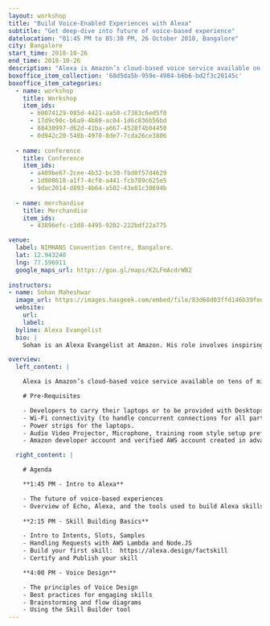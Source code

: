 ```yaml
---
layout: workshop
title: "Build Voice-Enabled Experiences with Alexa"
subtitle: "Get deep-dive into future of voice-based experience"
datelocation: "01:45 PM to 05:30 PM, 26 October 2018, Bangalore"
city: Bangalore
start_time: 2018-10-26
end_time: 2018-10-26
description: "Alexa is Amazon’s cloud-based voice service available on tens of millions of devices from Amazon and third-party device manufacturers. With Alexa, you can build natural voice experiences that offer customers a more intuitive way to interact with the technology they use every day."
boxoffice_item_collection: '68d5da5b-959e-4984-b6b6-bd2f3c28145c'
boxoffice_item_categories:
  - name: workshop
    title: Workshop
    item_ids: 
      - b0074129-085d-4421-aa50-c7383c6ed5f0
      - 17d9c90c-b6a9-4b80-ac04-1d6c836b56bd 
      - 88430997-d62d-41ba-a667-4528f4b04450
      - 0d942c20-548b-4970-8de7-7cda26ce3806
   
  - name: conference 
    title: Conference  
    item_ids:  
      - a409be67-2cee-4b32-bc30-fbd0f57d4629
      - 1d908618-a1f7-4cf0-a441-fcb789c625e5
      - 9dac2014-d893-4b64-a502-43e81c30694b
 
  - name: merchandise  
    title: Merchandise 
    item_ids: 
      - 43896efc-c3d8-4495-9202-222bdf22a775

venue:
  label: NIMHANS Convention Centre, Bangalore.
  lat: 12.943240
  lng: 77.596911
  google_maps_url: https://goo.gl/maps/K2LFmAcdrWB2
  
instructors:
- name: Sohan Maheshwar
  image_url: https://images.hasgeek.com/embed/file/83d68d03ffd146b39fee77bef60e3ae3
  website:
    url: 
    label: 
  byline: Alexa Evangelist
  bio: |
    Sohan is an Alexa Evangelist at Amazon. His role involves inspiring and helping developers build incredible voice experiences using Alexa. Sohan has earlier worked as a developer evangelist for Gupshup and InMobi and has spoken at conferences around the world. In his spare time, you will find him either consuming pop culture or tossing a frisbee around.

overview:
  left_content: |

    Alexa is Amazon’s cloud-based voice service available on tens of millions of devices from Amazon and third-party device manufacturers. With Alexa, you can build natural voice experiences that offer customers a more intuitive way to interact with the technology they use every day. 

    # Pre-Requisites

    - Developers to carry their laptops or to be provided with Desktops to work on building skills
    - Wi-Fi connectivity (to handle concurrent connections for all participants)
    - Power strips for the laptops.
    - Audio Video Projector, Microphone, training room style setup preferred for the venue.
    - Amazon developer account and verified AWS account created in advance, so developers don’t spend time doing that in the workshop.

  right_content: |

    # Agenda

    **1:45 PM - Intro to Alexa**

    - The future of voice-based experiences
    - Overview of Echo, Alexa, and the tools used to build Alexa skills.  
 
    **2:15 PM - Skill Building Basics**

    - Intro to Intents, Slots, Samples
    - Handling Requests with AWS Lambda and Node.JS
    - Build your first skill:  https://alexa.design/factskill
    - Certify and Publish your skill

    **4:00 PM - Voice Design**

    - The principles of Voice Design
    - Best practices for engaging skills
    - Brainstorming and flow diagrams
    - Using the Skill Builder tool
---
```

